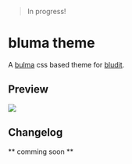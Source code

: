> In progress!

# bluma theme

A [bulma](https://bulma.io/) css based theme for [bludit](https://github.com/bludit/bludit).

## Preview

![](/home/turbopixel/IntelliJ/bluma-theme/preview/bluma-theme-demo.png)

## Changelog

** comming soon **